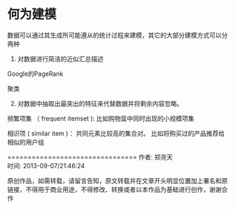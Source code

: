 # 何为建模

数据可以通过其生成所可能遵从的统计过程来建模，其它的大部分建模方式可以分两种

1. 对数据进行简洁的近似汇总描述

Google的PageRank

聚类

2. 对数据中抽取出最突出的特征来代替数据并将剩余内容忽略。

频繁项集 （ frequent itemset ): 比如购物篮中同时出现的小规模项集

相识项 ( similar item )： 共同元素比较高的集合对。 比如将购买过的产品推荐给相似的用户组

================================
作者: 郑尧天     
时间: 2013-09-07/21:46:24
        
原创作品，如需转载，请留言告知，原文转载并在文章开头明显位置加上署名和原链接，不得用于商业用途，不得修改、转换或者以本作品为基础进行创作，谢谢合作 

